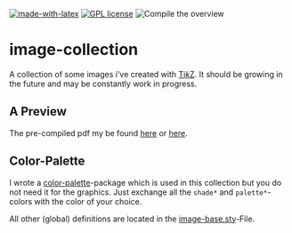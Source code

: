 [![made-with-latex](https://img.shields.io/badge/Made%20with-LaTeX-1f425f.svg)](https://www.latex-project.org/) [![GPL license](https://img.shields.io/badge/License-GPL-blue.svg)](http://perso.crans.org/besson/LICENSE.html) ![Compile the overview](https://github.com/EagleoutIce/image-collection/workflows/Compile%20the%20overview/badge.svg)

# image-collection
A collection of some images i've created with [Ti*k*Z](https://www.ctan.org/pkg/pgf). It should be growing in the future and may be constantly work in progress.

## A Preview

The pre-compiled pdf my be found [here](https://media.githubusercontent.com/media/EagleoutIce/image-collection/gh-pages/the-collection.pdf) or [here](https://github.com/EagleoutIce/image-collection/blob/gh-pages/the-collection.pdf).

## Color-Palette

I wrote a [color-palette](https://github.com/EagleoutIce/color-palettes)-package which is used in this collection but you do not need it for the graphics. Just exchange all the `shade*` and `palette*`-colors with the color of your choice.

All other (global) definitions are located in the [image-base.sty](image-base.sty)-File.

